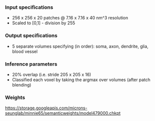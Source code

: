 ### Input specifications
* 256 x 256 x 20 patches @ 7.16 x 7.16 x 40 nm^3 resolution
* Scaled to [0,1] - division by 255

### Output specifications
* 5 separate volumes specifying (in order): soma, axon, dendrite, glia, blood vessel

### Inference parameters
* 20% overlap (i.e. stride 205 x 205 x 16)
* Classified each voxel by taking the argmax over volumes (after patch blending)

### Weights
https://storage.googleapis.com/microns-seunglab/minnie65/semanticweights/model479000.chkpt
